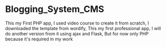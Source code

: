 # Blogging_System_CMS
This my First PHP app, I used video course to create it from scratch, I downloaded the template from wordify, This my first professional app, I will do another version from it using ajax and Flask, But for now only PHP because it's required in my work

